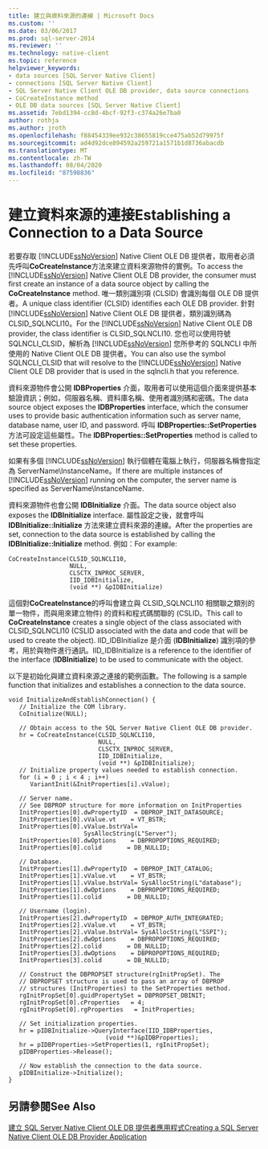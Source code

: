 ```yaml
---
title: 建立與資料來源的連線 | Microsoft Docs
ms.custom: ''
ms.date: 03/06/2017
ms.prod: sql-server-2014
ms.reviewer: ''
ms.technology: native-client
ms.topic: reference
helpviewer_keywords:
- data sources [SQL Server Native Client]
- connections [SQL Server Native Client]
- SQL Server Native Client OLE DB provider, data source connections
- CoCreateInstance method
- OLE DB data sources [SQL Server Native Client]
ms.assetid: 7ebd1394-cc8d-4bcf-92f3-c374a26e7ba0
author: rothja
ms.author: jroth
ms.openlocfilehash: f88454339ee932c38655819cce475ab52d79975f
ms.sourcegitcommit: ad4d92dce894592a259721a1571b1d8736abacdb
ms.translationtype: MT
ms.contentlocale: zh-TW
ms.lasthandoff: 08/04/2020
ms.locfileid: "87598836"
---
```

# <a name="establishing-a-connection-to-a-data-source"></a><span data-ttu-id="1e0d8-102">建立資料來源的連接</span><span class="sxs-lookup"><span data-stu-id="1e0d8-102">Establishing a Connection to a Data Source</span></span>
  <span data-ttu-id="1e0d8-103">若要存取 [!INCLUDE[ssNoVersion](../../includes/ssnoversion-md.md)] Native Client OLE DB 提供者，取用者必須先呼叫**CoCreateInstance**方法來建立資料來源物件的實例。</span><span class="sxs-lookup"><span data-stu-id="1e0d8-103">To access the [!INCLUDE[ssNoVersion](../../includes/ssnoversion-md.md)] Native Client OLE DB provider, the consumer must first create an instance of a data source object by calling the **CoCreateInstance** method.</span></span> <span data-ttu-id="1e0d8-104">唯一類別識別項 (CLSID) 會識別每個 OLE DB 提供者。</span><span class="sxs-lookup"><span data-stu-id="1e0d8-104">A unique class identifier (CLSID) identifies each OLE DB provider.</span></span> <span data-ttu-id="1e0d8-105">針對 [!INCLUDE[ssNoVersion](../../includes/ssnoversion-md.md)] Native Client OLE DB 提供者，類別識別碼為 CLSID_SQLNCLI10。</span><span class="sxs-lookup"><span data-stu-id="1e0d8-105">For the [!INCLUDE[ssNoVersion](../../includes/ssnoversion-md.md)] Native Client OLE DB provider, the class identifier is CLSID_SQLNCLI10.</span></span> <span data-ttu-id="1e0d8-106">您也可以使用符號 SQLNCLI_CLSID，解析為 [!INCLUDE[ssNoVersion](../../includes/ssnoversion-md.md)] 您所參考的 SQLNCLI 中所使用的 Native Client OLE DB 提供者。</span><span class="sxs-lookup"><span data-stu-id="1e0d8-106">You can also use the symbol SQLNCLI_CLSID that will resolve to the [!INCLUDE[ssNoVersion](../../includes/ssnoversion-md.md)] Native Client OLE DB provider that is used in the sqlncli.h that you reference.</span></span>  
  
 <span data-ttu-id="1e0d8-107">資料來源物件會公開 **IDBProperties** 介面，取用者可以使用這個介面來提供基本驗證資訊；例如，伺服器名稱、資料庫名稱、使用者識別碼和密碼。</span><span class="sxs-lookup"><span data-stu-id="1e0d8-107">The data source object exposes the **IDBProperties** interface, which the consumer uses to provide basic authentication information such as server name, database name, user ID, and password.</span></span> <span data-ttu-id="1e0d8-108">呼叫 **IDBProperties::SetProperties** 方法可設定這些屬性。</span><span class="sxs-lookup"><span data-stu-id="1e0d8-108">The **IDBProperties::SetProperties** method is called to set these properties.</span></span>  
  
 <span data-ttu-id="1e0d8-109">如果有多個 [!INCLUDE[ssNoVersion](../../includes/ssnoversion-md.md)] 執行個體在電腦上執行，伺服器名稱會指定為 ServerName\InstanceName。</span><span class="sxs-lookup"><span data-stu-id="1e0d8-109">If there are multiple instances of [!INCLUDE[ssNoVersion](../../includes/ssnoversion-md.md)] running on the computer, the server name is specified as ServerName\InstanceName.</span></span>  
  
 <span data-ttu-id="1e0d8-110">資料來源物件也會公開 **IDBInitialize** 介面。</span><span class="sxs-lookup"><span data-stu-id="1e0d8-110">The data source object also exposes the **IDBInitialize** interface.</span></span> <span data-ttu-id="1e0d8-111">屬性設定之後，就會呼叫 **IDBInitialize::Initialize** 方法來建立資料來源的連線。</span><span class="sxs-lookup"><span data-stu-id="1e0d8-111">After the properties are set, connection to the data source is established by calling the **IDBInitialize::Initialize** method.</span></span> <span data-ttu-id="1e0d8-112">例如：</span><span class="sxs-lookup"><span data-stu-id="1e0d8-112">For example:</span></span>  
  
```  
CoCreateInstance(CLSID_SQLNCLI10,   
                 NULL,   
                 CLSCTX_INPROC_SERVER,  
                 IID_IDBInitialize,   
                 (void **) &pIDBInitialize)  
```  
  
 <span data-ttu-id="1e0d8-113">這個對**CoCreateInstance**的呼叫會建立與 CLSID_SQLNCLI10 相關聯之類別的單一物件，而與用來建立物件) 的資料和程式碼關聯的 (CSLID。</span><span class="sxs-lookup"><span data-stu-id="1e0d8-113">This call to **CoCreateInstance** creates a single object of the class associated with CLSID_SQLNCLI10 (CSLID associated with the data and code that will be used to create the object).</span></span> <span data-ttu-id="1e0d8-114">IID_IDBInitialize 是介面 (**IDBInitialize**) 識別項的參考，用於與物件進行通訊。</span><span class="sxs-lookup"><span data-stu-id="1e0d8-114">IID_IDBInitialize is a reference to the identifier of the interface (**IDBInitialize**) to be used to communicate with the object.</span></span>  
  
 <span data-ttu-id="1e0d8-115">以下是初始化與建立資料來源之連接的範例函數。</span><span class="sxs-lookup"><span data-stu-id="1e0d8-115">The following is a sample function that initializes and establishes a connection to the data source.</span></span>  
  
```  
void InitializeAndEstablishConnection() {  
   // Initialize the COM library.  
   CoInitialize(NULL);  
  
   // Obtain access to the SQL Server Native Client OLE DB provider.  
   hr = CoCreateInstance(CLSID_SQLNCLI10,   
                         NULL,   
                         CLSCTX_INPROC_SERVER,  
                         IID_IDBInitialize,   
                         (void **) &pIDBInitialize);  
   // Initialize property values needed to establish connection.  
   for (i = 0 ; i < 4 ; i++)   
      VariantInit(&InitProperties[i].vValue);  
  
   // Server name.  
   // See DBPROP structure for more information on InitProperties  
   InitProperties[0].dwPropertyID  = DBPROP_INIT_DATASOURCE;  
   InitProperties[0].vValue.vt    = VT_BSTR;  
   InitProperties[0].vValue.bstrVal=   
                     SysAllocString(L"Server");  
   InitProperties[0].dwOptions    = DBPROPOPTIONS_REQUIRED;  
   InitProperties[0].colid       = DB_NULLID;  
  
   // Database.  
   InitProperties[1].dwPropertyID  = DBPROP_INIT_CATALOG;  
   InitProperties[1].vValue.vt    = VT_BSTR;  
   InitProperties[1].vValue.bstrVal= SysAllocString(L"database");  
   InitProperties[1].dwOptions    = DBPROPOPTIONS_REQUIRED;  
   InitProperties[1].colid       = DB_NULLID;  
  
   // Username (login).  
   InitProperties[2].dwPropertyID  = DBPROP_AUTH_INTEGRATED;  
   InitProperties[2].vValue.vt    = VT_BSTR;  
   InitProperties[2].vValue.bstrVal= SysAllocString(L"SSPI");  
   InitProperties[2].dwOptions    = DBPROPOPTIONS_REQUIRED;  
   InitProperties[2].colid       = DB_NULLID;  
   InitProperties[3].dwOptions    = DBPROPOPTIONS_REQUIRED;  
   InitProperties[3].colid       = DB_NULLID;  
  
   // Construct the DBPROPSET structure(rgInitPropSet). The   
   // DBPROPSET structure is used to pass an array of DBPROP   
   // structures (InitProperties) to the SetProperties method.  
   rgInitPropSet[0].guidPropertySet = DBPROPSET_DBINIT;  
   rgInitPropSet[0].cProperties   = 4;  
   rgInitPropSet[0].rgProperties   = InitProperties;  
  
   // Set initialization properties.  
   hr = pIDBInitialize->QueryInterface(IID_IDBProperties,   
                           (void **)&pIDBProperties);  
   hr = pIDBProperties->SetProperties(1, rgInitPropSet);   
   pIDBProperties->Release();  
  
   // Now establish the connection to the data source.  
   pIDBInitialize->Initialize();  
}  
```  
  
## <a name="see-also"></a><span data-ttu-id="1e0d8-116">另請參閱</span><span class="sxs-lookup"><span data-stu-id="1e0d8-116">See Also</span></span>  
 [<span data-ttu-id="1e0d8-117">建立 SQL Server Native Client OLE DB 提供者應用程式</span><span class="sxs-lookup"><span data-stu-id="1e0d8-117">Creating a SQL Server Native Client OLE DB Provider Application</span></span>](creating-a-sql-server-native-client-ole-db-provider-application.md)  
  
  
